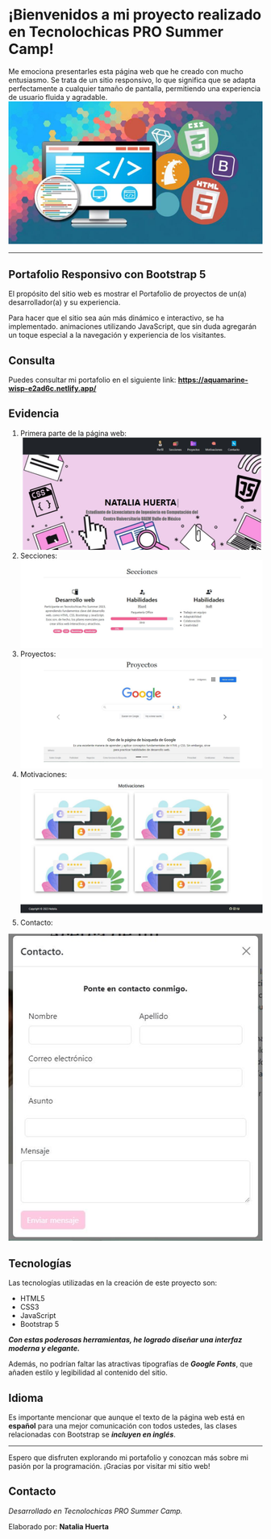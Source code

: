 # ¡Bienvenidos a mi proyecto realizado en Tecnolochicas PRO Summer Camp!

Me emociona presentarles esta página web que he creado con mucho entusiasmo. Se trata de un sitio responsivo, lo que significa que se adapta perfectamente a cualquier tamaño de pantalla, permitiendo una experiencia de usuario fluida y agradable.
 ![Imagen](imagenes/imagen.jpg)

****
## Portafolio Responsivo con Bootstrap 5

El propósito del sitio web es mostrar el Portafolio de proyectos de un(a) desarrollador(a) y su experiencia.

Para hacer que el sitio sea aún más dinámico e interactivo, se ha implementado. animaciones utilizando JavaScript, que sin duda agregarán un toque especial a la navegación y experiencia de los visitantes.

## Consulta
Puedes consultar mi portafolio en el siguiente link: **https://aquamarine-wisp-e2ad6c.netlify.app/**

## Evidencia
 1. Primera parte de la página web: 
 ![Primera_Parte](imagenes/imagen1.JPG)
 2. Secciones:
 ![Secciones](imagenes/imagen2.JPG)
 3. Proyectos:
 ![Proyectos](imagenes/imagen3.JPG)
 4. Motivaciones:
 ![Testimonios](imagenes/imagen4.JPG)
 5. Contacto:

 ![Contacto](imagenes/imagen5.jpg)

## Tecnologías

Las tecnologías utilizadas en la creación de este proyecto son:
- HTML5 
- CSS3
- JavaScript 
- Bootstrap 5 

***Con estas poderosas herramientas, he logrado diseñar una interfaz moderna y elegante.***

Además, no podrían faltar las atractivas tipografías de ***Google Fonts***, que añaden estilo y legibilidad al contenido del sitio.

## Idioma

Es importante mencionar que aunque el texto de la página web está en **español** para una mejor comunicación con todos ustedes, las clases relacionadas con Bootstrap se ***incluyen en inglés***.

****
Espero que disfruten explorando mi portafolio y conozcan más sobre mi pasión por la programación. 
¡Gracias por visitar mi sitio web!

## Contacto 

*Desarrollado en Tecnolochicas PRO Summer Camp.*

Elaborado por: **Natalia Huerta**
